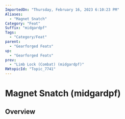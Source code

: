 ```yaml
---
ImportedOn: "Thursday, February 16, 2023 6:10:23 PM"
Aliases:
  - "Magnet Snatch"
Category: "Feat"
Suffix: "midgardpf"
Tags:
  - "Category/Feat"
parent:
  - "Gearforged Feats"
up:
  - "Gearforged Feats"
prev:
  - "Limb Lock (Combat) (midgardpf)"
RWtopicId: "Topic_7741"
---
```

# Magnet Snatch (midgardpf)
## Overview
